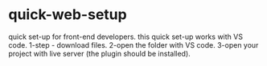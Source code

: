 # quick-web-setup
 quick set-up for front-end developers.
this quick set-up works with VS code.
1-step - download files. 
2-open the folder with VS code.
3-open your project with live server (the plugin should be installed).

